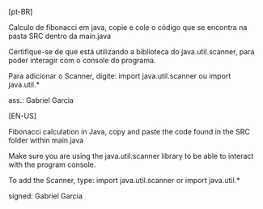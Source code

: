 [pt-BR]

Calculo de fibonacci em java, copie e cole o código que se encontra na pasta SRC dentro da main.java

Certifique-se de que está utilizando a biblioteca do java.util.scanner, para poder interagir com o console do programa.

Para adicionar o Scanner, digite: import java.util.scanner ou import java.util.*

ass.: Gabriel Garcia


[EN-US]

Fibonacci calculation in Java, copy and paste the code found in the SRC folder within main.java

Make sure you are using the java.util.scanner library to be able to interact with the program console.

To add the Scanner, type: import java.util.scanner or import java.util.*

signed: Gabriel Garcia
